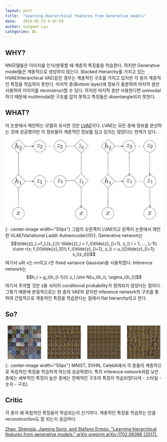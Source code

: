 ```yaml
---
layout: post
title:  "Learning Hierarchical Features from Generative models"
date:   2018-05-23 9:47:59
author: Sungwon Lyu
categories: DL
---
```


## WHY? 
NN모델들은 이미지를 인식/분류할 때 계층적 특징들을 학습한다. 하지만 Generative model들은 계층적으로 생성하지 않는다. Stacked Hierarchy를 가지고 있는 HVAE(Hierarchical VAE)같은 경우는 계층적인 구조를 가지고 있지만 각 층이 계층적인 특징을 학습하지 못한다. 마지막 층(Bottom layer)에 정보가 충분하여 마지막 층만 사용하여 이미지를 reconstruct할 수 있다. 하지만 마지막 층만 사용한다면 unimodal하기 때문에 multimodal한 구조를 잡지 못하고 특징들은 disentangle되지 못한다. 

## WHAT?
이 논문에서 제안하는 모델과 유사한 것은 [LVAE](https://lyusungwon.github.io/dl/2018/05/18/lvae.html)이다. LVAE는 모든 층에 정보를 분산하는 것에 성공했지만 이 정보들이 계층적인 정보를 담고 있지는 않았다는 한계가 있다. . 
![image](/assets/images/vlae1.png){: .center-image width="50px"}
그림의 오른쪽이 LVAE이고 왼쪽이 논문에서 제안한 VLAE(Variational Laddr Autoencoder)이다. Generative network는
$$\tilde{z}_L=f_L(z_L)\\
\tilde{z}_l = f_l(\tilde{z}_{l+1}, z_l) l = 1, ..., L-1\\
x\sim r(x; f_0(\tilde{z}_1))\\
f_l(\tilde{z}_{l+1}, z_l) = u_l([\tilde{z}_{l+1}; v_l(z_l)])$$
여기서 u와 v는 nn이고 r은 fixed variance Gaussian을 사용하였다. Inference network는
$$h_l = g_l(h_{l-1})\\
z_l /sim N(u_l(h_l), \sigma_l(h_l))$$
여기서 주의할 것은 z들 사이의 conditional probability가 정의되지 않았다는 점이다. 그렇기 때문에 본질적으로는 한 층의 VAE와 같지만 inference network의 구조를 통하여 간접적으로 계층적인 특징을 학습한다는 점에서 flat hierarchy라고 한다. 

## So?
![image](/assets/images/vlae2.png){: .center-image width="50px"}
MNIST, SVHN, CelebA에서 각 층들이 계층적으로 독립적인 특징을 학습하게 하는데 성공하였다. 특히 inference network처럼 낮은 층에는 세부적인 특징이 높은 층에는 전체적인 구조의 특징이 학습되었다(색 - 스타일 - 숫자 - 구조).

## Critic
각 층이 왜 독립적인 특징들이 학습되는지 신기하다. 계층적인 특징을 학습하는 만큼 reconstruction도 잘 되는지 궁금하다. 

[Zhao, Shengjia, Jiaming Song, and Stefano Ermon. "Learning hierarchical features from generative models." arXiv preprint arXiv:1702.08396 (2017).](https://arxiv.org/abs/1702.08396)
